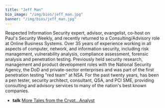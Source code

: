 ```yaml
---
title: "Jeff Man"
bio_image: "/img/bios/jeff_man.jpg"
banner: "/img/bios/jeff_man.jpg"
---
```


Respected Information Security expert, advisor, evangelist, co-host on Paul's Security Weekly, and recently returned to a Consulting/Advisory role at Online Business Systems. Over 35 years of experience working in all aspects of computer, network, and information security, including risk management, vulnerability analysis, compliance assessment, forensic analysis and penetration testing. Previously held security research, management and product development roles with the National Security Agency, the DoD and private-sector enterprises and was part of the first penetration testing "red team" at NSA. For the past twenty years, has been a pen tester, security architect, consultant, QSA, and PCI SME, providing consulting and advisory services to many of the nation's best known companies.

* **talk** [More Tales from the Crypt...Analyst](/talk/more_tales_from_the_cryptanalyst)
